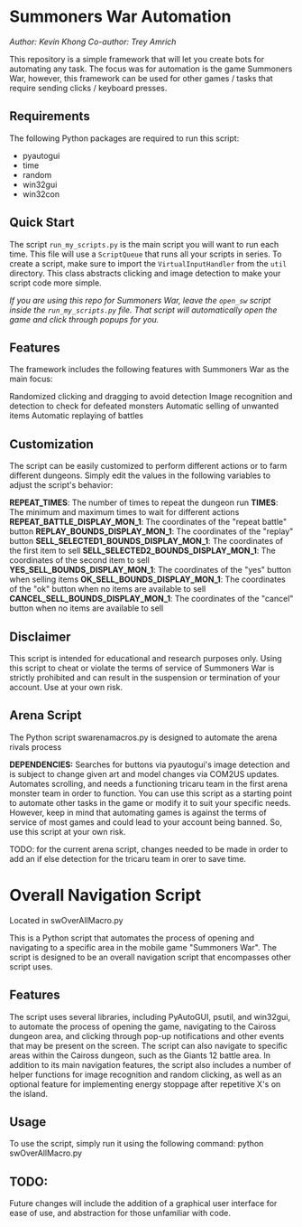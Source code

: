 
# Summoners War Automation
*Author: Kevin Khong*
*Co-author: Trey Amrich*

This repository is a simple framework that will let you create bots for automating any task. The focus was for automation is the game Summoners War,
however, this framework can be used for other games / tasks that require sending clicks / keyboard presses. 

## Requirements
The following Python packages are required to run this script:

- pyautogui
- time
- random
- win32gui
- win32con

## Quick Start
The script `run_my_scripts.py` is the main script you will want to run each time. This file will use a `ScriptQueue` that runs all your scripts in series.
To create a script, make sure to import the `VirtualInputHandler` from the `util` directory. This class abstracts clicking and image detection to make
your script code more simple.

*If you are using this repo for Summoners War, leave the `open_sw` script inside the `run_my_scripts.py` file. That script will automatically open the game
and click through popups for you.*

## Features
The framework includes the following features with Summoners War as the main focus:

Randomized clicking and dragging to avoid detection
Image recognition and detection to check for defeated monsters
Automatic selling of unwanted items
Automatic replaying of battles

## Customization
The script can be easily customized to perform different actions or to farm different dungeons. Simply edit the values in the following variables to adjust the script's behavior:

**REPEAT_TIMES**: The number of times to repeat the dungeon run
**TIMES**: The minimum and maximum times to wait for different actions
**REPEAT_BATTLE_DISPLAY_MON_1**: The coordinates of the "repeat battle" button
**REPLAY_BOUNDS_DISPLAY_MON_1**: The coordinates of the "replay" button
**SELL_SELECTED1_BOUNDS_DISPLAY_MON_1**: The coordinates of the first item to sell
**SELL_SELECTED2_BOUNDS_DISPLAY_MON_1**: The coordinates of the second item to sell
**YES_SELL_BOUNDS_DISPLAY_MON_1**: The coordinates of the "yes" button when selling items
**OK_SELL_BOUNDS_DISPLAY_MON_1**: The coordinates of the "ok" button when no items are available to sell
**CANCEL_SELL_BOUNDS_DISPLAY_MON_1**: The coordinates of the "cancel" button when no items are available to sell
## Disclaimer
This script is intended for educational and research purposes only. Using this script to cheat or violate the terms of service of Summoners War is strictly prohibited and can result in the suspension or termination of your account. Use at your own risk.

## Arena Script
The Python script swarenamacros.py is designed to automate the arena rivals process

**DEPENDENCIES:**
Searches for buttons via pyautogui's image detection and is subject to change given art and model changes via COM2US updates.
Automates scrolling, and needs a functioning tricaru team in the first arena monster team in order to function.
You can use this script as a starting point to automate other tasks in the game or modify it to suit your specific needs. However, keep in mind that automating games is against the terms of service of most games and could lead to your account being banned. So, use this script at your own risk.

TODO: for the current arena script, changes needed to be made in order to add an if else detection for the tricaru team in orer to save time.

# Overall Navigation Script
Located in swOverAllMacro.py

This is a Python script that automates the process of opening and navigating to a specific area in the mobile game "Summoners War". The script is designed to be an overall navigation script that encompasses other script uses.

## Features
The script uses several libraries, including PyAutoGUI, psutil, and win32gui, to automate the process of opening the game, navigating to the Caiross dungeon area, and clicking through pop-up notifications and other events that may be present on the screen. The script can also navigate to specific areas within the Caiross dungeon, such as the Giants 12 battle area.
In addition to its main navigation features, the script also includes a number of helper functions for image recognition and random clicking, as well as an optional feature for implementing energy stoppage after repetitive X's on the island.

## Usage
To use the script, simply run it using the following command:
python swOverAllMacro.py

## TODO: 
Future changes will include the addition of a graphical user interface for ease of use, and abstraction for those unfamiliar with code.

